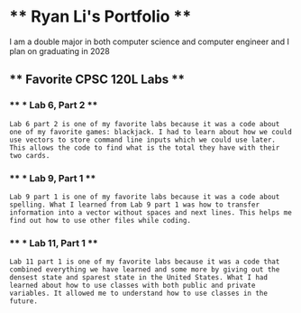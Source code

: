 
# ** Ryan Li's Portfolio **

I am a double major in both computer science and computer engineer and I plan on graduating in 2028

## ** Favorite CPSC 120L Labs **

### ** * Lab 6, Part 2 **

    Lab 6 part 2 is one of my favorite labs because it was a code about one of my favorite games: blackjack. I had to learn about how we could use vectors to store command line inputs which we could use later. This allows the code to find what is the total they have with their two cards.

### ** * Lab 9, Part 1 **

    Lab 9 part 1 is one of my favorite labs because it was a code about spelling. What I learned from Lab 9 part 1 was how to transfer information into a vector without spaces and next lines. This helps me find out how to use other files while coding.

### ** * Lab 11, Part 1 **

    Lab 11 part 1 is one of my favorite labs because it was a code that combined everything we have learned and some more by giving out the densest state and sparest state in the United States. What I had learned about how to use classes with both public and private variables. It allowed me to understand how to use classes in the future.

